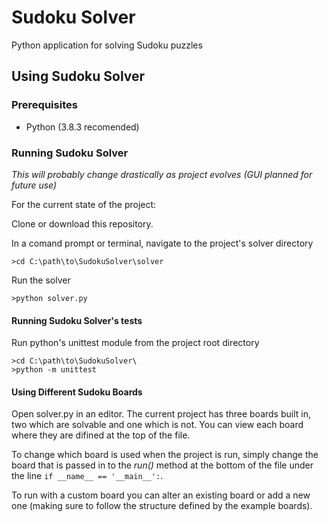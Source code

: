 # Sudoku Solver

Python application for solving Sudoku puzzles

## Using Sudoku Solver

### Prerequisites

- Python (3.8.3 recomended)

### Running Sudoku Solver

*This will probably change drastically as project evolves (GUI planned for future use)*

For the current state of the project:

Clone or download this repository.

In a comand prompt or terminal, navigate to the project's solver directory

```
>cd C:\path\to\SudokuSolver\solver
```

Run the solver

```
>python solver.py
```

#### Running Sudoku Solver's tests

Run python's unittest module from the project root directory

```
>cd C:\path\to\SudokuSolver\
>python -m unittest
```

#### Using Different Sudoku Boards

Open solver.py in an editor. The current project has three boards built in, two which are solvable and one which is not. You can view each board where they are difined at the top of the file.

To change which board is used when the project is run, simply change the board that is passed in to the *run()* method at the bottom of the file under the line `if __name__ == '__main__':`.

To run with a custom board you can alter an existing board or add a new one (making sure to follow the structure defined by the example boards).
